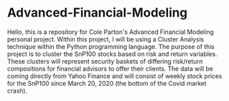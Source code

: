 # Advanced-Financial-Modeling
Hello, this is a repository for Cole Parton's Advanced Financial Modeling personal project. Within this project, I will be using a Cluster Analysis technique within the Python programming language. The purpose of this project is to cluster the SnP100 stocks based on risk and return variables. These clusters will represent security baskets of differing risk/return compositions for financial advisors to offer their clients. 
The data will be coming directly from Yahoo Finance and will consist of weekly stock prices for the SnP100 since March 20, 2020 (the bottom of the Covid market crash).

